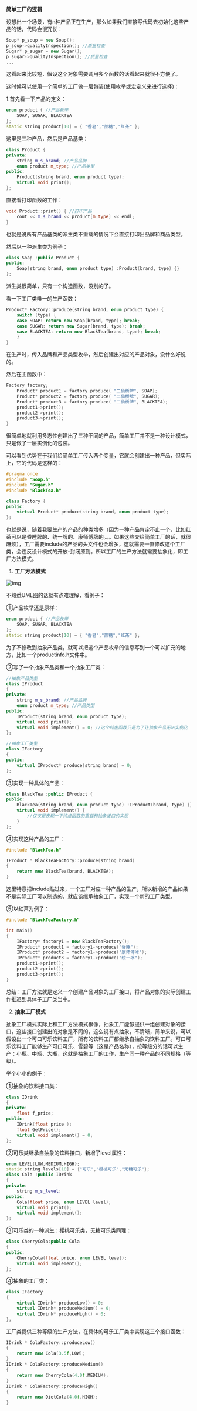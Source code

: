 **简单工厂的逻辑**

设想出一个场景，有n种产品正在生产，那么如果我们直接写代码去初始化这些产品的话，代码会很冗长：

```c++
Soup* p_soup = new Soup();
p_soup->qualityInspection(); //质量检查
Sugar* p_sugar = new Sugar();
p_sugar->qualityInspection(); //质量检查
...
```

这看起来比较短，假设这个对象需要调用多个函数的话看起来就很不方便了。

这时候可以使用一个简单的工厂做一层包装(使用枚举或宏定义来进行选择)：

1.首先看一下产品的定义：

```c++
enum product { //产品枚举
	SOAP, SUGAR, BLACKTEA
};
static string product[10] = { "香皂","蔗糖","红茶" };
```

这里是三种产品，然后是产品基类：

```c++
class Product {
private:
	string m_s_brand; //产品品牌
	enum product m_type; //产品类型
public:
	Product(string brand, enum product type);
	virtual void print();
};
```

直接看打印函数的工作：

```c++
void Product::print() { //打印产品
	cout << m_s_brand << product[m_type] << endl;
}
```

也就是说所有产品基类的派生类不重载的情况下会直接打印出品牌和商品类型。

然后以一种派生类为例子：

```c++
class Soap :public Product {
public:
	Soap(string brand, enum product type) :Product(brand, type) {}
};
```

派生类很简单，只有一个构造函数，没别的了。

看一下工厂类唯一的生产函数：

```c++
Product* Factory::produce(string brand, enum product type) {
	switch (type) {
	case SOAP: return new Soap(brand, type); break;
	case SUGAR: return new Sugar(brand, type); break;
	case BLACKTEA: return new BlackTea(brand, type); break;
	}
}
```

在生产时，传入品牌和产品类型枚举，然后创建出对应的产品对象，没什么好说的。

然后在主函数中：

```c++
Factory factory;
	Product* product1 = factory.produce( "二仙桥牌", SOAP);
	Product* product2 = factory.produce( "二仙桥牌", SUGAR);
	Product* product3 = factory.produce( "二仙桥牌", BLACKTEA);
	product1->print();
	product2->print();
	product3->print();
}
```

很简单地就利用多态性创建出了三种不同的产品，简单工厂并不是一种设计模式，只是做了一层实例化的包装。

可以看到优势在于我们给简单工厂传入两个变量，它就会创建出一种产品，但实际上，它的代码是这样的：

```c++
#pragma once
#include "Soap.h"
#include "Sugar.h"
#include "BlackTea.h"

class Factory {
public:
	virtual Product* produce(string brand, enum product type);
};

```

也就是说，随着我要生产的产品的种类增多（因为一种产品肯定不止一个，比如红茶可以是昏睡牌的、统一牌的、康师傅牌的。。。如果这些交给简单工厂的话，就很麻烦），工厂需要include的产品的头文件也会增多，这就需要一直修改这个工厂类，会违反设计模式的开放-封闭原则。所以工厂的生产方法就需要抽象化，即工厂方法模式。

1. **工厂方法模式**

![img](https://pic2.zhimg.com/80/v2-8f3b98dadbc5d9cf9469dcc99ee20991_720w.jpg)

不熟悉UML图的话就有点难理解，看例子：

①产品枚举还是原样：

```c++
enum product { //产品枚举
	SOAP, SUGAR, BLACKTEA
};
static string product[10] = { "香皂","蔗糖","红茶" };
```

为了不修改到抽象产品类，就可以把这个产品枚举的信息写到一个可以扩充的地方，比如一个productinfo.h文件中。

②写了一个抽象产品类和一个抽象工厂类：

```c++
//抽象产品类型
class IProduct
{
private:
	string m_s_brand; //产品品牌
	enum product m_type; //产品类型
public:
	IProduct(string brand, enum product type);
	virtual void print();
	virtual void implement() = 0; //这个纯虚函数只是为了让抽象产品无法实例化
};
```

```c++
//抽象工厂类型
class IFactory
{
public:
	virtual IProduct* produce(string brand) = 0;
};
```

③实现一种具体的产品：

```c++
class BlackTea :public IProduct {
public:
	BlackTea(string brand, enum product type) :IProduct(brand, type) {}
	virtual void implement() {
		//仅仅是表现一下纯虚函数的重载和抽象接口的实现
	}
};
```

④实现这种产品的工厂：

```c++
#include "BlackTea.h"

IProduct * BlackTeaFactory::produce(string brand)
{
	return new BlackTea(brand, BLACKTEA);
}
```

这里特意把include贴过来，一个工厂对应一种产品的生产，所以新增的产品如果不是实际工厂可以制造的，就应该继承抽象工厂，实现一个新的工厂类型。

⑤以红茶为例子：

```c++
#include "BlackTeaFactory.h"

int main()
{
	IFactory* factory1 = new BlackTeaFactory();
	IProduct* product1 = factory1->produce("昏睡");
	IProduct* product2 = factory1->produce("康师傅冰");
	IProduct* product3 = factory1->produce("统一冰");
	product1->print();
	product2->print();
	product3->print();
}
```

总结：工厂方法就是定义一个创建产品对象的工厂接口，将产品对象的实际创建工作推迟到具体子工厂类当中。

2. **抽象工厂模式**

抽象工厂模式实际上和工厂方法模式很像，抽象工厂能够提供一组创建对象的接口，这些接口创建出的对象是不同的，这么说有点抽象，不清晰，简单来说，可以假设出一个可口可乐饮料工厂，所有的饮料工厂都继承自抽象的饮料工厂。可口可乐饮料工厂能够生产可口可乐、雪碧等（这是产品名称），按等级分的话可以生产：小瓶、中瓶、大瓶，这就是抽象工厂的工作，生产同一种产品的不同规格（等级）。

举个小小的例子：

①抽象的饮料接口类：

```c++
class IDrink
{
private:
	float f_price;
public:
	IDrink(float price );
	float GetPrice();
	virtual void implement() = 0;
};
```

②可乐类继承自抽象的饮料接口，新增了level属性：

```c++
enum LEVEL{LOW,MEDIUM,HIGH};
static string levels[10] = {"可乐","樱桃可乐","无糖可乐"};
class Cola :public IDrink
{
private:
	string m_s_level;
public:
	Cola(float price, enum LEVEL level);
	virtual void print();
	virtual void implement();
};

```

③可乐类的一种派生：樱桃可乐类，无糖可乐类同理：

```c++
class CherryCola:public Cola
{
public:
	CherryCola(float price, enum LEVEL level);
	virtual void implement();
};
```

④抽象的工厂类：

```c++
class IFactory
{
	virtual IDrink* produceLow() = 0;
	virtual IDrink* produceMedium() = 0;
	virtual IDrink* produceHigh() = 0;
};
```

工厂类提供三种等级的生产方法，在具体的可乐工厂类中实现这三个接口函数：

```c++
IDrink * ColaFactory::produceLow()
{
	return new Cola(3.5f,LOW);
}
IDrink * ColaFactory::produceMedium()
{
	return new CherryCola(4.0f,MEDIUM);
}
IDrink * ColaFactory::produceHigh()
{
	return new DietCola(4.0f,HIGH);
}
```

